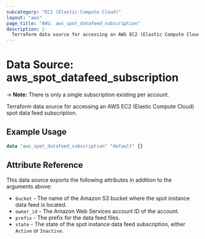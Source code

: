 ```yaml
---
subcategory: "EC2 (Elastic Compute Cloud)"
layout: "aws"
page_title: "AWS: aws_spot_datafeed_subscription"
description: |-
  Terraform data source for accessing an AWS EC2 (Elastic Compute Cloud) spot data feed subscription.
---
```


# Data Source: aws_spot_datafeed_subscription

-> **Note:** There is only a single subscription existing per account.

Terraform data source for accessing an AWS EC2 (Elastic Compute Cloud) spot data feed subscription.

## Example Usage

```terraform
data "aws_spot_datafeed_subscription" "default" {}
```

## Attribute Reference

This data source exports the following attributes in addition to the arguments above:

* `bucket` - The name of the Amazon S3 bucket where the spot instance data feed is located.
* `owner_id` - The Amazon Web Services account ID of the account.
* `prefix` - The prefix for the data feed files.
* `state` - The state of the spot instance data feed subscription, either `Active` or `Inactive`.